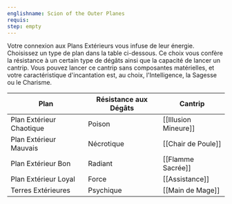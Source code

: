 ```yaml
---
englishname: Scion of the Outer Planes
requis:
step: empty
---
```

Votre connexion aux Plans Extérieurs vous infuse de leur énergie. Choisissez un type de plan dans la table ci-dessous. Ce choix vous confère la résistance à un certain type de dégâts ainsi que la capacité de lancer un cantrip. Vous pouvez lancer ce cantrip sans composantes matérielles, et votre caractéristique d'incantation est, au choix, l'Intelligence, la Sagesse ou le Charisme.

| Plan | Résistance aux Dégâts | Cantrip |
|------|-----------------------|---------|
| Plan Extérieur Chaotique | Poison | [[Illusion Mineure]] |
| Plan Extérieur Mauvais | Nécrotique | [[Chair de Poule]]|
| Plan Extérieur Bon | Radiant | [[Flamme Sacrée]]|
| Plan Extérieur Loyal | Force | [[Assistance]]|
| Terres Extérieures | Psychique | [[Main de Mage]]|
